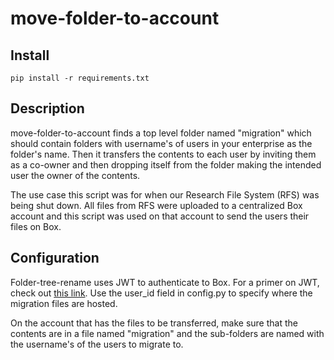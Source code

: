 # move-folder-to-account

## Install
```
pip install -r requirements.txt
```

## Description
move-folder-to-account finds a top level folder named "migration" which should contain folders with username's of users in your enterprise as the folder's name. Then it transfers the contents to each user by inviting them as a co-owner and then dropping itself from the folder making the intended user the owner of the contents.

The use case this script was for when our Research File System (RFS) was being shut down. All files from RFS were uploaded to a centralized Box account and this script was used on that account to send the users their files on Box.
## Configuration
Folder-tree-rename uses JWT to authenticate to Box. For a primer on JWT, check out <a href="https://github.com/box-community/jwt-app-primer">this link</a>. Use the user_id field in config.py to specify where the migration files are hosted.

On the account that has the files to be transferred, make sure that the contents are in a file named "migration" and the sub-folders are named with the username's of the users to migrate to.

